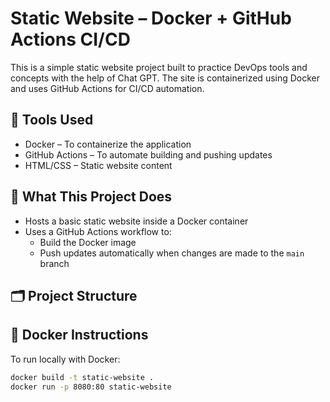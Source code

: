 # Static Website – Docker + GitHub Actions CI/CD

This is a simple static website project built to practice DevOps tools and concepts with the help of Chat GPT. The site is containerized using Docker and uses GitHub Actions for CI/CD automation.

## 🔧 Tools Used

- Docker – To containerize the application
- GitHub Actions – To automate building and pushing updates
- HTML/CSS – Static website content

## 🚀 What This Project Does

- Hosts a basic static website inside a Docker container
- Uses a GitHub Actions workflow to:
  - Build the Docker image
  - Push updates automatically when changes are made to the `main` branch

## 🗂️ Project Structure


## 🐳 Docker Instructions

To run locally with Docker:

```bash
docker build -t static-website .
docker run -p 8080:80 static-website
